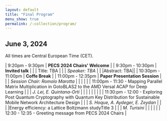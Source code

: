 ```yaml
---
layout: default
title: "Final Program"
menu_show: true
permalink: /:collection/program/
---
```





## June 3, 2024

All times are Central European Time (CET).

| 9:20pm - 9:30pm | **PECS 2024 Chairs' Welcome** |
| 9:30pm - 10:30pm | **Invited talk** |
| | Title: TBA |
| | *Speaker: TBA* |
| |Abstract: TBA||
| 10:30pm - 11:00pm | **Coffe Break** |
| 11:00pm - 12:35pm | **Paper Presentation Session** |
| | *Session Chair: Romolo Marotta* |
| | |
| | 11:00pm - 11:30 - Mapping Parallel Matrix Multiplication in GotoBLAS2 to the AMD Versal ACAP for Deep Learning |
| | *J. Lei, E. Quintana-Ortí* |
| | |
| | |
| | 11:30:pm - 12:00 - Exploring Post Quantum Cryptography with Quantum Key Distribution for Sustainable Mobile Network Architecture Design |
| | *S. Hoque, A. Aydeger, E. Zeydan* |
| | |Energy efficiency: a Lattice Boltzmann studyTitle 3 |
| | *M. Turisini* |
| | |
| | 12:30 - 12:35 - Greeting message from PECS 2024 Chairs |



